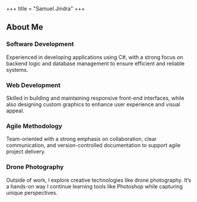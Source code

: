 +++
title = "Samuel Jindra"
+++

<div class="bg-white dark:bg-base-200 p-8 rounded-2xl shadow-2xl border border-gray-100 dark:border-gray-700">
  <h2 class="text-3xl font-bold text-primary mb-8">About Me</h2>
  <div class="grid grid-cols-1 md:grid-cols-2 gap-8">
    <!-- Card 1 -->
    <div class="flex gap-4 items-start px-4">
      <div>
        <h3 class="text-xl font-semibold text-primary">Software Development</h3>
        <p class="text-gray-700 dark:text-gray-300 text-sm">Experienced in developing applications using C#, with a strong focus on backend logic and database management to ensure efficient and reliable systems.</p>
        <!-- <a href="#" class="text-sm font-medium text-primary hover:underline inline-block mt-2">View Projects →</a> -->
      </div>
    </div>
    <!-- Card 2 -->
    <div class="flex gap-4 items-start px-4">
      <div>
        <h3 class="text-xl font-semibold text-primary">Web Development</h3>
        <p class="text-gray-700 dark:text-gray-300 text-sm">Skilled in building and maintaining responsive front-end interfaces, while also designing custom graphics to enhance user experience and visual appeal.</p>
        <!-- <a href="#" class="text-sm font-medium text-primary hover:underline inline-block mt-2">View Projects →</a> -->
      </div>
    </div>
    <!-- Card 3 -->
    <div class="flex gap-4 items-start px-4">
      <div>
        <h3 class="text-xl font-semibold text-primary">Agile Methodology</h3>
        <p class="text-gray-700 dark:text-gray-300 text-sm">Team-oriented with a strong emphasis on collaboration, clear communication, and version-controlled documentation to support agile project delivery.</p>
        <!-- <a href="#" class="text-sm font-medium text-primary hover:underline inline-block mt-2">View Projects →</a> -->
      </div>
    </div>
    <!-- Card 4 -->
    <div class="flex gap-4 items-start px-4">
      <div>
        <h3 class="text-xl font-semibold text-primary">Drone Photography</h3>
        <p class="text-gray-700 dark:text-gray-300 text-sm">Outside of work, I explore creative technologies like drone photography. It’s a hands-on way I continue learning tools like Photoshop while capturing unique perspectives.</p>
        <!-- <a href="#" class="text-sm font-medium text-primary hover:underline inline-block mt-2">View Projects →</a> -->
        <!-- test -->
      </div>
    </div>
  </div>
</div>


